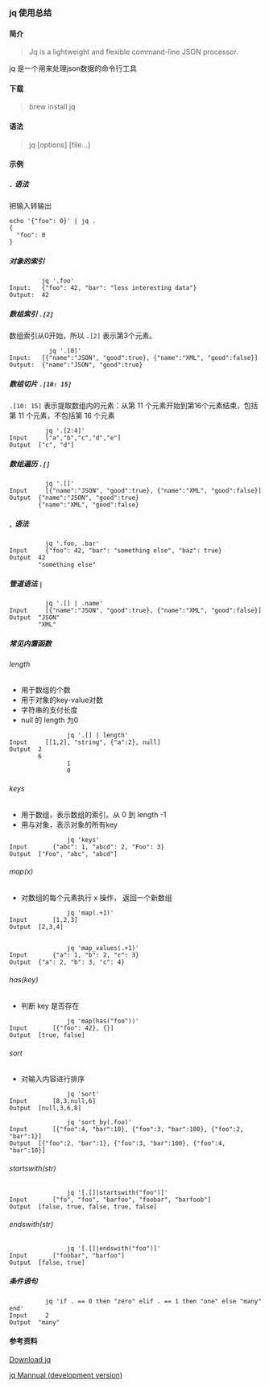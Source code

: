 ### jq 使用总结

#### 简介

> Jq is a lightweight and flexible command-line JSON processor.

jq 是一个用来处理json数据的命令行工具



#### 下载

> brew install jq



#### 语法

> jq  [options]  <jq filter>  [file...]



#### 示例

#####  `.`  语法 

把输入转输出

```shell
echo '{"foo": 0}' | jq .
{
  "foo": 0
}
```



##### 对象的索引

```shell
         jq '.foo'
Input:   {"foo": 42, "bar": "less interesting data"}
Output:  42
```



##### 数组索引  `.[2]`

数组索引从0开始，所以 `.[2]` 表示第3个元素。

```shell
	       jq '.[0]'
Input:	 [{"name":"JSON", "good":true}, {"name":"XML", "good":false}]
Output:	 {"name":"JSON", "good":true}
```



##### 数组切片 `.[10: 15]`

`.[10: 15]` 表示提取数组内的元素：从第 11 个元素开始到第16个元素结束，包括第 11 个元素，不包括第 16 个元素

```shell
	      jq '.[2:4]'
Input	  ["a","b","c","d","e"]
Output	["c", "d"]
```



##### 数组遍历 `.[]`

```shell
	      jq '.[]'
Input	  [{"name":"JSON", "good":true}, {"name":"XML", "good":false}]
Output	{"name":"JSON", "good":true}
        {"name":"XML", "good":false}
```



##### `,` 语法

```shell
	      jq '.foo, .bar'
Input	  {"foo": 42, "bar": "something else", "baz": true}
Output	42
        "something else"
```



##### 管道语法 `|`

```shell
	      jq '.[] | .name'
Input	  [{"name":"JSON", "good":true}, {"name":"XML", "good":false}]
Output	"JSON"
        "XML"
```



##### 常见内置函数

###### length

- 用于数组的个数
- 用于对象的key-value对数
- 字符串的支付长度
- null 的 length 为0

```shell
				jq '.[] | length'
Input	  [[1,2], "string", {"a":2}, null]
Output	2
        6
				1
				0
```



###### keys

- 用于数组，表示数组的索引。从 0 到 length -1
- 用与对象，表示对象的所有key

```shell
				jq 'keys'
Input		{"abc": 1, "abcd": 2, "Foo": 3}
Output	["Foo", "abc", "abcd"]
```



###### map(x)

- 对数组的每个元素执行 x 操作， 返回一个新数组

```shell
				jq 'map(.+1)'
Input		[1,2,3]
Output	[2,3,4]


				jq 'map_values(.+1)'
Input		{"a": 1, "b": 2, "c": 3}
Output	{"a": 2, "b": 3, "c": 4}
```



###### has(key)

- 判断 key 是否存在

```shell
				jq 'map(has("foo"))'
Input		[{"foo": 42}, {}]
Output	[true, false]
```



###### sort

- 对输入内容进行排序

```shell
				jq 'sort'
Input		[8,3,null,6]
Output	[null,3,6,8]

				jq 'sort_by(.foo)'
Input		[{"foo":4, "bar":10}, {"foo":3, "bar":100}, {"foo":2, "bar":1}]
Output	[{"foo":2, "bar":1}, {"foo":3, "bar":100}, {"foo":4, "bar":10}]
```



###### startswith(str)

```shell
				jq '[.[]|startswith("foo")]'
Input		["fo", "foo", "barfoo", "foobar", "barfoob"]
Output	[false, true, false, true, false]
```



###### endswith(str)

```
				jq '[.[]|endswith("foo")]'
Input		["foobar", "barfoo"]
Output	[false, true]
```



##### 条件语句

```shell
	      jq 'if . == 0 then "zero" elif . == 1 then "one" else "many" end'
Input	  2
Output	"many"
```



#### 参考资料

[Download jq](https://stedolan.github.io/jq/download/)

[jq Mannual (development version)](https://stedolan.github.io/jq/manual/)